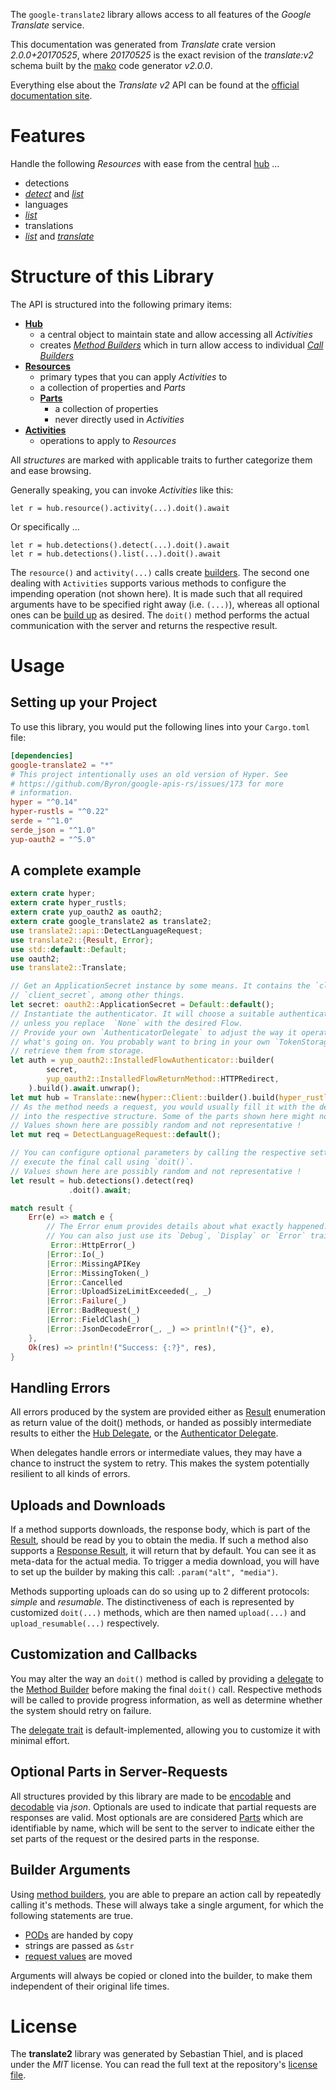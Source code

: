 <!---
DO NOT EDIT !
This file was generated automatically from 'src/mako/api/README.md.mako'
DO NOT EDIT !
-->
The `google-translate2` library allows access to all features of the *Google Translate* service.

This documentation was generated from *Translate* crate version *2.0.0+20170525*, where *20170525* is the exact revision of the *translate:v2* schema built by the [mako](http://www.makotemplates.org/) code generator *v2.0.0*.

Everything else about the *Translate* *v2* API can be found at the
[official documentation site](https://code.google.com/apis/language/translate/v2/getting_started.html).
# Features

Handle the following *Resources* with ease from the central [hub](https://docs.rs/google-translate2/2.0.0+20170525/google_translate2/Translate) ... 

* detections
 * [*detect*](https://docs.rs/google-translate2/2.0.0+20170525/google_translate2/api::DetectionDetectCall) and [*list*](https://docs.rs/google-translate2/2.0.0+20170525/google_translate2/api::DetectionListCall)
* languages
 * [*list*](https://docs.rs/google-translate2/2.0.0+20170525/google_translate2/api::LanguageListCall)
* translations
 * [*list*](https://docs.rs/google-translate2/2.0.0+20170525/google_translate2/api::TranslationListCall) and [*translate*](https://docs.rs/google-translate2/2.0.0+20170525/google_translate2/api::TranslationTranslateCall)




# Structure of this Library

The API is structured into the following primary items:

* **[Hub](https://docs.rs/google-translate2/2.0.0+20170525/google_translate2/Translate)**
    * a central object to maintain state and allow accessing all *Activities*
    * creates [*Method Builders*](https://docs.rs/google-translate2/2.0.0+20170525/google_translate2/client::MethodsBuilder) which in turn
      allow access to individual [*Call Builders*](https://docs.rs/google-translate2/2.0.0+20170525/google_translate2/client::CallBuilder)
* **[Resources](https://docs.rs/google-translate2/2.0.0+20170525/google_translate2/client::Resource)**
    * primary types that you can apply *Activities* to
    * a collection of properties and *Parts*
    * **[Parts](https://docs.rs/google-translate2/2.0.0+20170525/google_translate2/client::Part)**
        * a collection of properties
        * never directly used in *Activities*
* **[Activities](https://docs.rs/google-translate2/2.0.0+20170525/google_translate2/client::CallBuilder)**
    * operations to apply to *Resources*

All *structures* are marked with applicable traits to further categorize them and ease browsing.

Generally speaking, you can invoke *Activities* like this:

```Rust,ignore
let r = hub.resource().activity(...).doit().await
```

Or specifically ...

```ignore
let r = hub.detections().detect(...).doit().await
let r = hub.detections().list(...).doit().await
```

The `resource()` and `activity(...)` calls create [builders][builder-pattern]. The second one dealing with `Activities` 
supports various methods to configure the impending operation (not shown here). It is made such that all required arguments have to be 
specified right away (i.e. `(...)`), whereas all optional ones can be [build up][builder-pattern] as desired.
The `doit()` method performs the actual communication with the server and returns the respective result.

# Usage

## Setting up your Project

To use this library, you would put the following lines into your `Cargo.toml` file:

```toml
[dependencies]
google-translate2 = "*"
# This project intentionally uses an old version of Hyper. See
# https://github.com/Byron/google-apis-rs/issues/173 for more
# information.
hyper = "^0.14"
hyper-rustls = "^0.22"
serde = "^1.0"
serde_json = "^1.0"
yup-oauth2 = "^5.0"
```

## A complete example

```Rust
extern crate hyper;
extern crate hyper_rustls;
extern crate yup_oauth2 as oauth2;
extern crate google_translate2 as translate2;
use translate2::api::DetectLanguageRequest;
use translate2::{Result, Error};
use std::default::Default;
use oauth2;
use translate2::Translate;

// Get an ApplicationSecret instance by some means. It contains the `client_id` and 
// `client_secret`, among other things.
let secret: oauth2::ApplicationSecret = Default::default();
// Instantiate the authenticator. It will choose a suitable authentication flow for you, 
// unless you replace  `None` with the desired Flow.
// Provide your own `AuthenticatorDelegate` to adjust the way it operates and get feedback about 
// what's going on. You probably want to bring in your own `TokenStorage` to persist tokens and
// retrieve them from storage.
let auth = yup_oauth2::InstalledFlowAuthenticator::builder(
        secret,
        yup_oauth2::InstalledFlowReturnMethod::HTTPRedirect,
    ).build().await.unwrap();
let mut hub = Translate::new(hyper::Client::builder().build(hyper_rustls::HttpsConnector::with_native_roots()), auth);
// As the method needs a request, you would usually fill it with the desired information
// into the respective structure. Some of the parts shown here might not be applicable !
// Values shown here are possibly random and not representative !
let mut req = DetectLanguageRequest::default();

// You can configure optional parameters by calling the respective setters at will, and
// execute the final call using `doit()`.
// Values shown here are possibly random and not representative !
let result = hub.detections().detect(req)
             .doit().await;

match result {
    Err(e) => match e {
        // The Error enum provides details about what exactly happened.
        // You can also just use its `Debug`, `Display` or `Error` traits
         Error::HttpError(_)
        |Error::Io(_)
        |Error::MissingAPIKey
        |Error::MissingToken(_)
        |Error::Cancelled
        |Error::UploadSizeLimitExceeded(_, _)
        |Error::Failure(_)
        |Error::BadRequest(_)
        |Error::FieldClash(_)
        |Error::JsonDecodeError(_, _) => println!("{}", e),
    },
    Ok(res) => println!("Success: {:?}", res),
}

```
## Handling Errors

All errors produced by the system are provided either as [Result](https://docs.rs/google-translate2/2.0.0+20170525/google_translate2/client::Result) enumeration as return value of
the doit() methods, or handed as possibly intermediate results to either the 
[Hub Delegate](https://docs.rs/google-translate2/2.0.0+20170525/google_translate2/client::Delegate), or the [Authenticator Delegate](https://docs.rs/yup-oauth2/*/yup_oauth2/trait.AuthenticatorDelegate.html).

When delegates handle errors or intermediate values, they may have a chance to instruct the system to retry. This 
makes the system potentially resilient to all kinds of errors.

## Uploads and Downloads
If a method supports downloads, the response body, which is part of the [Result](https://docs.rs/google-translate2/2.0.0+20170525/google_translate2/client::Result), should be
read by you to obtain the media.
If such a method also supports a [Response Result](https://docs.rs/google-translate2/2.0.0+20170525/google_translate2/client::ResponseResult), it will return that by default.
You can see it as meta-data for the actual media. To trigger a media download, you will have to set up the builder by making
this call: `.param("alt", "media")`.

Methods supporting uploads can do so using up to 2 different protocols: 
*simple* and *resumable*. The distinctiveness of each is represented by customized 
`doit(...)` methods, which are then named `upload(...)` and `upload_resumable(...)` respectively.

## Customization and Callbacks

You may alter the way an `doit()` method is called by providing a [delegate](https://docs.rs/google-translate2/2.0.0+20170525/google_translate2/client::Delegate) to the 
[Method Builder](https://docs.rs/google-translate2/2.0.0+20170525/google_translate2/client::CallBuilder) before making the final `doit()` call. 
Respective methods will be called to provide progress information, as well as determine whether the system should 
retry on failure.

The [delegate trait](https://docs.rs/google-translate2/2.0.0+20170525/google_translate2/client::Delegate) is default-implemented, allowing you to customize it with minimal effort.

## Optional Parts in Server-Requests

All structures provided by this library are made to be [encodable](https://docs.rs/google-translate2/2.0.0+20170525/google_translate2/client::RequestValue) and 
[decodable](https://docs.rs/google-translate2/2.0.0+20170525/google_translate2/client::ResponseResult) via *json*. Optionals are used to indicate that partial requests are responses 
are valid.
Most optionals are are considered [Parts](https://docs.rs/google-translate2/2.0.0+20170525/google_translate2/client::Part) which are identifiable by name, which will be sent to 
the server to indicate either the set parts of the request or the desired parts in the response.

## Builder Arguments

Using [method builders](https://docs.rs/google-translate2/2.0.0+20170525/google_translate2/client::CallBuilder), you are able to prepare an action call by repeatedly calling it's methods.
These will always take a single argument, for which the following statements are true.

* [PODs][wiki-pod] are handed by copy
* strings are passed as `&str`
* [request values](https://docs.rs/google-translate2/2.0.0+20170525/google_translate2/client::RequestValue) are moved

Arguments will always be copied or cloned into the builder, to make them independent of their original life times.

[wiki-pod]: http://en.wikipedia.org/wiki/Plain_old_data_structure
[builder-pattern]: http://en.wikipedia.org/wiki/Builder_pattern
[google-go-api]: https://github.com/google/google-api-go-client

# License
The **translate2** library was generated by Sebastian Thiel, and is placed 
under the *MIT* license.
You can read the full text at the repository's [license file][repo-license].

[repo-license]: https://github.com/Byron/google-apis-rsblob/master/LICENSE.md
